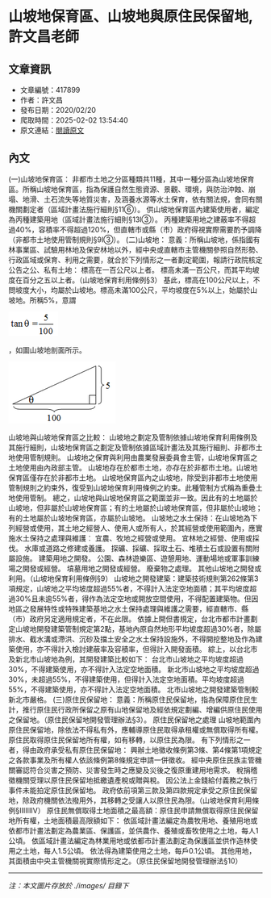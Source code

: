 # 山坡地保育區、山坡地與原住民保留地,許文昌老師

## 文章資訊
- 文章編號：417899
- 作者：許文昌
- 發布日期：2020/02/20
- 爬取時間：2025-02-02 13:54:40
- 原文連結：[閱讀原文](https://real-estate.get.com.tw/Columns/detail.aspx?no=417899)

## 內文
(一)山坡地保育區：
非都市土地之分區種類共11種，其中一種分區為山坡地保育區。所稱山坡地保育區，指為保護自然生態資源、景觀、環境，與防治沖蝕、崩塌、地滑、土石流失等地質災害，及涵養水源等水土保育，依有關法規，會同有關機關劃定者（區域計畫法施行細則§11⑥）。
供山坡地保育區內建築使用者，編定為丙種建築用地（區域計畫法施行細則§13Ⅰ③）。
丙種建築用地之建蔽率不得超過40%，容積率不得超過120%，但直轄市或縣（市）政府得視實際需要酌予調降
（非都市土地使用管制規則§9Ⅰ③）。
(二)山坡地：
意義：所稱山坡地，係指國有林事業區、試驗用林地及保安林地以外，經中央或直轄市主管機關參照自然形勢、行政區域或保育、利用之需要，就合於下列情形之一者劃定範圍，報請行政院核定公告之公、私有土地：
標高在一百公尺以上者。
標高未滿一百公尺，而其平均坡度在百分之五以上者。（山坡地保育利用條例§3）
基此，標高在100公尺以上，不問坡度大小，均屬於山坡地。標高未滿100公尺，平均坡度在5%以上，始屬於山坡地。所稱5%，意謂

![圖片](./images/417899_af12646e48e4cd54a93a34f4f1119fcf.png)

，如圖山坡地剖面所示。

![圖片](./images/417899_63084a7bd2fec699ca71c004655d5d67.png)

山坡地與山坡地保育區之比較：
山坡地之劃定及管制依據山坡地保育利用條例及其施行細則，山坡地保育區之劃定及管制依據區域計畫法及其施行細則、非都市土地使用管制規則。
山坡地之保育與利用由農業發展委員會主管，山坡地保育區之土地使用由內政部主管。
山坡地存在於都市土地，亦存在於非都市土地。山坡地保育區僅存在於非都市土地。
山坡地保育區內之山坡地，除受到非都市土地使用管制規則之約束外，復受到山坡地保育利用條例之約束。此種管制方式稱為重疊土地使用管制。
總之，山坡地與山坡地保育區之範圍並非一致。因此有的土地屬於山坡地，但非屬於山坡地保育區；有的土地屬於山坡地保育區，但非屬於山坡地；有的土地屬於山坡地保育區，亦屬於山坡地。
山坡地之水土保持：在山坡地為下列經營或使用，其土地之經營人、使用人或所有人，於其經營或使用範圍內，應實施水土保持之處理與維護︰
宜農、牧地之經營或使用。
宜林地之經營、使用或採伐。
水庫或道路之修建或養護。
探礦、採礦、採取土石、堆積土石或設置有關附屬設施。
建築用地之開發。
公園、森林遊樂區、遊憩用地、運動場地或軍事訓練場之開發或經營。
墳墓用地之開發或經營。
廢棄物之處理。
其他山坡地之開發或利用。（山坡地保育利用條例§9）
山坡地之開發建築：建築技術規則第262條第3項規定，山坡地之平均坡度超過55%者，不得計入法定空地面積；其平均坡度超過30%且未逾55%者，得作為法定空地或開放空間使用，不得配置建築物。但因地區之發展特性或特殊建築基地之水土保持處理與維護之需要，經直轄市、縣（市）政府另定適用規定者，不在此限。
依據上開但書規定，台北市都市計畫劃定山坡地開發建築管制規定第2點，基地內原自然地形平均坡度超過30%者，除屬排水、截水溝或滯洪、沉砂及擋土安全之水土保持設施外，不得開挖整地及作為建築使用，亦不得計入檢討建蔽率及容積率，但得計入開發面積。
綜上，以台北市及新北市山坡地為例，其開發建築比較如下：
台北市山坡地之平均坡度超過30%，不得建築使用，亦不得計入法定空地面積。
新北市山坡地之平均坡度超過30%，未超過55%，不得建築使用，但得計入法定空地面積。平均坡度超過55%，不得建築使用，亦不得計入法定空地面積。
北市山坡地之開發建築管制較新北市嚴格。
(三)原住民保留地：
意義：所稱原住民保留地，指為保障原住民生計，推行原住民行政所保留之原有山地保留地及經依規定劃編、增編供原住民使用之保留地。（原住民保留地開發管理辦法§3）。
原住民保留地之處理
山坡地範圍內原住民保留地，除依法不得私有外，應輔導原住民取得承租權或無償取得所有權。
原住民取得原住民保留地所有權，如有移轉，以原住民為限。
有下列情形之一者，得由政府承受私有原住民保留地：
興辦土地徵收條例第3條、第4條第1項規定之各款事業及所有權人依該條例第8條規定申請一併徵收。
經中央原住民族主管機關審認符合災害之預防、災害發生時之應變及災後之復原重建用地需求。
稅捐稽徵機關受理以原住民保留地抵繳遺產稅或贈與稅。
因公法上金錢給付義務之執行事件未能拍定原住民保留地。
政府依前項第三款及第四款規定承受之原住民保留地，除政府機關依法撥用外，其移轉之受讓人以原住民為限。（山坡地保育利用條例§ⅠⅡⅢⅣ）
原住民無償取得土地面積之最高額：原住民申請無償取得原住民保留地所有權，土地面積最高限額如下：
依區域計畫法編定為農牧用地、養殖用地或依都市計畫法劃定為農業區、保護區，並供農作、養殖或畜牧使用之土地，每人1公頃。
依區域計畫法編定為林業用地或依都市計畫法劃定為保護區並供作造林使用之土地，每人1.5公頃。
依法得為建築使用之土地，每戶0.1公頃。
其他用地，其面積由中央主管機關視實際情形定之。（原住民保留地開發管理辦法§10）

---
*注：本文圖片存放於 ./images/ 目錄下*
